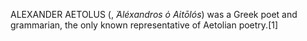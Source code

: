 ALEXANDER AETOLUS (, _Ἀléxandros ὁ Aἰtōlós_) was a Greek poet and grammarian, the only known representative of Aetolian poetry.[1]
